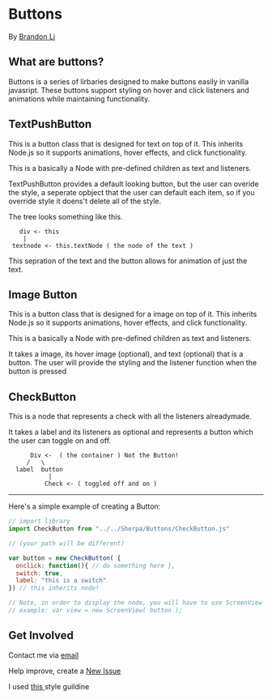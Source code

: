 <!--  
  README.md
  Created by Brandon Li on 3/2/19.
  Copyright © 2019 Brandon Li. All rights reserved. 
-->
Buttons
=======
By [Brandon Li](https://github.com/brandonLi8)

## What are buttons?

Buttons is a series of lirbaries designed to make buttons easily in vanilla javasript. These buttons support styling on hover and click listeners and animations while maintaining functionality.


## TextPushButton

This is a button class that is designed for text on top of it. This inherits Node.js so it supports animations, hover effects, and click functionality. 

This is a basically a Node with pre-defined children as text and listeners. 

TextPushButton provides a default looking button, but the user can overide  the style, a seperate opbject that the user can default each item, so if you override style it doens't delete all of the style.

The tree looks something like this.
```
   div <- this 
    |
 textnode <- this.textNode ( the node of the text ) 
```

 This sepration of the text and the button allows for animation of just the
text.


## Image Button

This is a button class that is designed for a image on top of it. This inherits Node.js so it supports animations, hover effects, and click functionality.
 
This is a basically a Node with pre-defined children as text and listeners.
 
It  takes a image, its hover image (optional), and text (optional) that is a button. The user will provide the styling and the listener function when the button is pressed 


## CheckButton
This is a node that represents a check with all the listeners alreadymade.

It  takes a label and its listeners as optional and represents a button which the user can toggle on and off.
```
      Div <-  ( the container ) Not the Button!
     /   \
  label  button
           |
          Check <- ( toggled off and on )
```
-----------

Here's a simple example of creating a Button:

```javascript 
// import library
import CheckButton from "../../Sherpa/Buttons/CheckButton.js"

// (your path will be different)

var button = new CheckButton( {
  onclick: function(){ // do something here },
  switch: true,
  label: "this is a switch"
}) // this inherits node!

// Note, in order to display the node, you will have to use ScreenView
// example: var view = new ScreenView( button );
```

## Get Involved

Contact me via <a href="mailto:brandon.li820@icloud.com" target="_blank"> email </a>

Help improve, create a <a href="https://github.com/brandonLi8/Sherpa/issues" target="_blank">New Issue</a>

I used <a href="https://github.com/brandonLi8/Portfolio-Website/blob/master/Style.md" target="_blank"> this </a> style guildine



